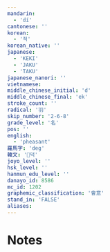 ```yaml
---
mandarin:
  - 'dí'
cantonese: ''
korean:
  - '적'
korean_native: ''
japanese:
  - 'KEKI'
  - 'JAKU'
  - 'TAKU'
japanese_nanori: ''
vietnamese:
middle_chinese_initial: 'd'
middle_chinese_final: 'ek'
stroke_count: ''
radical: '羽'
skip_number: '2-6-8'
grade_level: '名'
pos: ''
english:
  - 'pheasant'
羅馬字: 'deg'
韓文: '덕'
joyo_level: ''
hsk_level: ''
hanmun_edu_level: ''
danayo_id: 8586
mc_id: 1202
graphemic_classification: '會意'
stand_in: 'FALSE'
aliases:
---
```


# Notes
